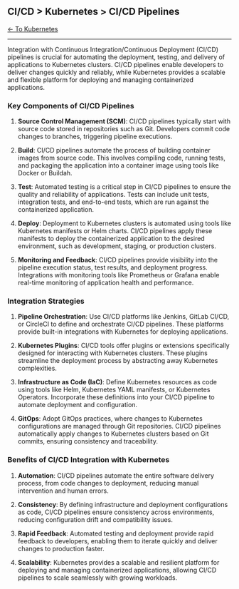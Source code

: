 ## CI/CD > Kubernetes > CI/CD Pipelines

[<- To Kubernetes](./index.md)

---

Integration with Continuous Integration/Continuous Deployment (CI/CD) pipelines is crucial for automating the deployment, testing, and delivery of applications to Kubernetes clusters. CI/CD pipelines enable developers to deliver changes quickly and reliably, while Kubernetes provides a scalable and flexible platform for deploying and managing containerized applications.

### Key Components of CI/CD Pipelines

1. **Source Control Management (SCM)**: CI/CD pipelines typically start with source code stored in repositories such as Git. Developers commit code changes to branches, triggering pipeline executions.

2. **Build**: CI/CD pipelines automate the process of building container images from source code. This involves compiling code, running tests, and packaging the application into a container image using tools like Docker or Buildah.

3. **Test**: Automated testing is a critical step in CI/CD pipelines to ensure the quality and reliability of applications. Tests can include unit tests, integration tests, and end-to-end tests, which are run against the containerized application.

4. **Deploy**: Deployment to Kubernetes clusters is automated using tools like Kubernetes manifests or Helm charts. CI/CD pipelines apply these manifests to deploy the containerized application to the desired environment, such as development, staging, or production clusters.

5. **Monitoring and Feedback**: CI/CD pipelines provide visibility into the pipeline execution status, test results, and deployment progress. Integrations with monitoring tools like Prometheus or Grafana enable real-time monitoring of application health and performance.

### Integration Strategies

1. **Pipeline Orchestration**: Use CI/CD platforms like Jenkins, GitLab CI/CD, or CircleCI to define and orchestrate CI/CD pipelines. These platforms provide built-in integrations with Kubernetes for deploying applications.

2. **Kubernetes Plugins**: CI/CD tools offer plugins or extensions specifically designed for interacting with Kubernetes clusters. These plugins streamline the deployment process by abstracting away Kubernetes complexities.

3. **Infrastructure as Code (IaC)**: Define Kubernetes resources as code using tools like Helm, Kubernetes YAML manifests, or Kubernetes Operators. Incorporate these definitions into your CI/CD pipeline to automate deployment and configuration.

4. **GitOps**: Adopt GitOps practices, where changes to Kubernetes configurations are managed through Git repositories. CI/CD pipelines automatically apply changes to Kubernetes clusters based on Git commits, ensuring consistency and traceability.

### Benefits of CI/CD Integration with Kubernetes

1. **Automation**: CI/CD pipelines automate the entire software delivery process, from code changes to deployment, reducing manual intervention and human errors.

2. **Consistency**: By defining infrastructure and deployment configurations as code, CI/CD pipelines ensure consistency across environments, reducing configuration drift and compatibility issues.

3. **Rapid Feedback**: Automated testing and deployment provide rapid feedback to developers, enabling them to iterate quickly and deliver changes to production faster.

4. **Scalability**: Kubernetes provides a scalable and resilient platform for deploying and managing containerized applications, allowing CI/CD pipelines to scale seamlessly with growing workloads.
